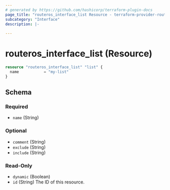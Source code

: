 ```yaml
---
# generated by https://github.com/hashicorp/terraform-plugin-docs
page_title: "routeros_interface_list Resource - terraform-provider-routeros"
subcategory: "Interface"
description: |-
  
---
```


# routeros_interface_list (Resource)


```terraform
resource "routeros_interface_list" "list" {
  name           = "my-list"
}
```


<!-- schema generated by tfplugindocs -->
## Schema

### Required

- `name` (String)

### Optional

- `comment` (String)
- `exclude` (String)
- `include` (String)

### Read-Only

- `dynamic` (Boolean)
- `id` (String) The ID of this resource.


